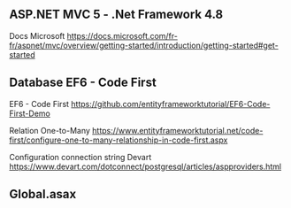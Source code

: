 ## ASP.NET MVC 5 - .Net Framework 4.8
Docs Microsoft
https://docs.microsoft.com/fr-fr/aspnet/mvc/overview/getting-started/introduction/getting-started#get-started

## Database EF6 - Code First
EF6 - Code First
https://github.com/entityframeworktutorial/EF6-Code-First-Demo

Relation One-to-Many
https://www.entityframeworktutorial.net/code-first/configure-one-to-many-relationship-in-code-first.aspx

Configuration connection string Devart
https://www.devart.com/dotconnect/postgresql/articles/aspproviders.html

## Global.asax